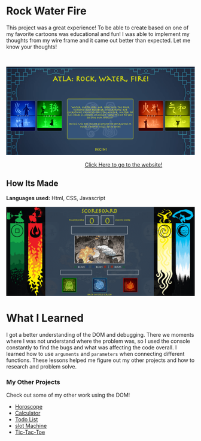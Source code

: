 # Rock Water Fire


  This project was a great experience! To be able to create based on one of my favorite cartoons was educational and fun! I was able to implement my thoughts from my wire frame and it came out better than expected. Let me know your thoughts!

&emsp;

<img src="https://github.com/DashlinS/rock-water-fire/blob/main/gifs/ATLA-begin.png" width="700">


&emsp;&emsp;&emsp;&emsp;&emsp;&emsp;&emsp;&emsp;&emsp;&emsp;&emsp;&emsp;&emsp;&emsp;&emsp;[Click Here to go to the website!](https://atla-rockwaterfire.netlify.app/)


## How Its Made 

**Languages used:** Html, CSS, Javascript

<img src="https://github.com/DashlinS/rock-water-fire/blob/main/gifs/ATLA-play.gif" width="700">

# What I Learned

I got a better understanding of the DOM and debugging. There we moments where I was not understand where the problem was, so I used the console constantly to find the bugs and what was affecting the code overall. 
I learned how to use `arguments` and `parameters` when connecting different functions. These lessons helped me figure out my other projects and how to research and problem solve.


### My Other Projects 

Check out some of my other work using the DOM!

* [Horoscope](https://github.com/DashlinS/Horoscope)
* [Calculator](https://github.com/DashlinS/calculator)
* [Todo List](https://github.com/DashlinS/ToDo_List/tree/answer)
* [slot Machine](https://github.com/DashlinS/SlotMachine/blob/answer/README.md)
* [Tic-Tac-Toe](https://github.com/DashlinS/tic-tac-toe/tree/answer)
